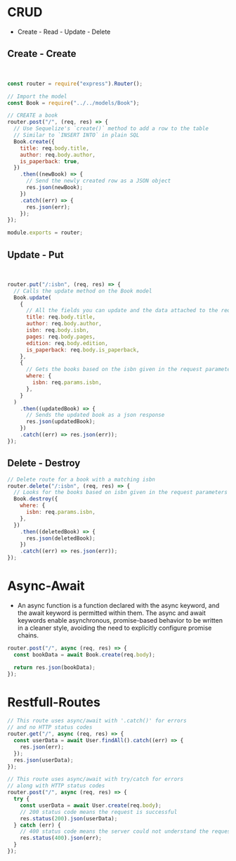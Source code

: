 # CRUD

- Create - Read - Update - Delete

## Create - Create

<br>

```javascript
const router = require("express").Router();

// Import the model
const Book = require("../../models/Book");

// CREATE a book
router.post("/", (req, res) => {
  // Use Sequelize's `create()` method to add a row to the table
  // Similar to `INSERT INTO` in plain SQL
  Book.create({
    title: req.body.title,
    author: req.body.author,
    is_paperback: true,
  })
    .then((newBook) => {
      // Send the newly created row as a JSON object
      res.json(newBook);
    })
    .catch((err) => {
      res.json(err);
    });
});

module.exports = router;
```

## Update - Put

<br>

```javascript
router.put("/:isbn", (req, res) => {
  // Calls the update method on the Book model
  Book.update(
    {
      // All the fields you can update and the data attached to the request body.
      title: req.body.title,
      author: req.body.author,
      isbn: req.body.isbn,
      pages: req.body.pages,
      edition: req.body.edition,
      is_paperback: req.body.is_paperback,
    },
    {
      // Gets the books based on the isbn given in the request parameters
      where: {
        isbn: req.params.isbn,
      },
    }
  )
    .then((updatedBook) => {
      // Sends the updated book as a json response
      res.json(updatedBook);
    })
    .catch((err) => res.json(err));
});
```

## Delete - Destroy

```javascript
// Delete route for a book with a matching isbn
router.delete("/:isbn", (req, res) => {
  // Looks for the books based on isbn given in the request parameters and deletes the instance from the database
  Book.destroy({
    where: {
      isbn: req.params.isbn,
    },
  })
    .then((deletedBook) => {
      res.json(deletedBook);
    })
    .catch((err) => res.json(err));
});
```

# Async-Await

- An async function is a function declared with the async keyword, and the await keyword is permitted within them. The async and await keywords enable asynchronous, promise-based behavior to be written in a cleaner style, avoiding the need to explicitly configure promise chains.

```javascript
router.post("/", async (req, res) => {
  const bookData = await Book.create(req.body);

  return res.json(bookData);
});
```

# Restfull-Routes

```javascript
// This route uses async/await with '.catch()' for errors
// and no HTTP status codes
router.get("/", async (req, res) => {
  const userData = await User.findAll().catch((err) => {
    res.json(err);
  });
  res.json(userData);
});

// This route uses async/await with try/catch for errors
// along with HTTP status codes
router.post("/", async (req, res) => {
  try {
    const userData = await User.create(req.body);
    // 200 status code means the request is successful
    res.status(200).json(userData);
  } catch (err) {
    // 400 status code means the server could not understand the request
    res.status(400).json(err);
  }
});
```
